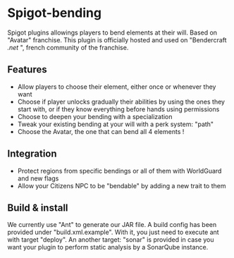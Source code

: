 # Spigot-bending
Spigot plugins allowings players to bend elements at their will. Based on "Avatar" franchise. This plugin is officially hosted and used on "Bendercraft _.net_ ", french community of the franchise.

## Features
 - Allow players to choose their element, either once or whenever they want
 - Choose if player unlocks gradually their abilities by using the ones they start with, or if they know everything before hands using permissions
 - Choose to deepen your bending with a specialization
 - Tweak your existing bending at your will with a perk system: "path"
 - Choose the Avatar, the one that can bend all 4 elements !
 
## Integration
 - Protect regions from specific bendings or all of them with WorldGuard and new flags
 - Allow your Citizens NPC to be "bendable" by adding a new trait to them
 
## Build & install
We currently use "Ant" to generate our JAR file. A build config has been provided under "build.xml.example". With it, you just need to execute ant with target "deploy".
An another target: "sonar" is provided in case you want your plugin to perform static analysis by a SonarQube instance.